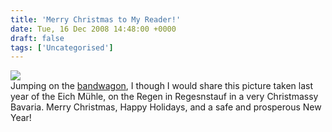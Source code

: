 ```yaml
---
title: 'Merry Christmas to My Reader!'
date: Tue, 16 Dec 2008 14:48:00 +0000
draft: false
tags: ['Uncategorised']
---
```


[![](https://blog.cpjobling.net/wp-content/uploads/2016/11/ba78d-dsc_0046.jpg?w=300)](https://blog.cpjobling.net/wp-content/uploads/2016/11/ba78d-dsc_0046.jpg)  
Jumping on the [bandwagon](http://janeknight.typepad.com/pick/2008/12/a-christmas-card-from-jane.html), I though I would share this picture taken last year of the Eich Mühle, on the Regen in Regesnstauf in a very Christmassy Bavaria. Merry Christmas, Happy Holidays, and a safe and prosperous New Year!